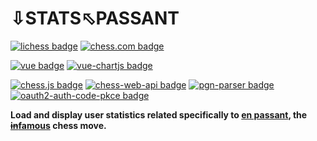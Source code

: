 # ⇩STATS⬁PASSANT
[![lichess badge](https://img.shields.io/badge/Lichess-%2321262d?style=for-the-badge&logo=lichess)](https://lichess.org)
[![chess.com badge](https://img.shields.io/badge/Chess.com-%2321262d?style=for-the-badge&logo=chessdotcom)](https://www.chess.com)

[![vue badge](https://img.shields.io/badge/vue.js-%2321262d?style=for-the-badge&logo=vuedotjs)](https://vuejs.org/)
[![vue-chartjs badge](https://img.shields.io/badge/vue--chartjs-%2321262d?style=for-the-badge&logo=vuedotjs)](https://vue-chartjs.org/)

[![chess.js badge](https://img.shields.io/badge/chess.js-%2321262d?style=for-the-badge&logo=javascript)](https://github.com/jhlywa/chess.js)
[![chess-web-api badge](https://img.shields.io/badge/chess--web--api-%2321262d?style=for-the-badge&logo=javascript)](https://github.com/andyruwruw/chess-web-api)
[![pgn-parser badge](https://img.shields.io/badge/pgn--parser-%2321262d?style=for-the-badge&logo=javascript)](https://github.com/mliebelt/pgn-parser)
[![oauth2-auth-code-pkce badge](https://img.shields.io/badge/oauth2--auth--code--pkce-%2321262d?style=for-the-badge&logo=javascript)](https://github.com/BitySA/oauth2-auth-code-pkce)

**Load and display user statistics related specifically to [en passant](https://en.wikipedia.org/wiki/En_passant), the [~~in~~famous](https://knowyourmeme.com/memes/en-passant-google-en-passant) chess move.**
